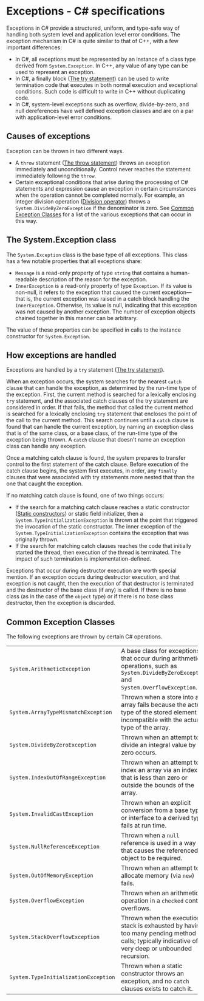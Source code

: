 ﻿# Exceptions - C# specifications

Exceptions in C# provide a structured, uniform, and type-safe way of handling both system level and application level error conditions. The exception mechanism in C# is quite similar to that of C++, with a few important differences:

*  In C#, all exceptions must be represented by an instance of a class type derived from `System.Exception`. In C++, any value of any type can be used to represent an exception.
*  In C#, a finally block ([The try statement](statements.md#the-try-statement)) can be used to write termination code that executes in both normal execution and exceptional conditions. Such code is difficult to write in C++ without duplicating code.
*  In C#, system-level exceptions such as overflow, divide-by-zero, and null dereferences have well defined exception classes and are on a par with application-level error conditions.

## Causes of exceptions

Exception can be thrown in two different ways.

*  A `throw` statement ([The throw statement](statements.md#the-throw-statement)) throws an exception immediately and unconditionally. Control never reaches the statement immediately following the `throw`.
*  Certain exceptional conditions that arise during the processing of C# statements and expression cause an exception in certain circumstances when the operation cannot be completed normally. For example, an integer division operation ([Division operator](expressions.md#division-operator)) throws a `System.DivideByZeroException` if the denominator is zero. See [Common Exception Classes](exceptions.md#common-exception-classes) for a list of the various exceptions that can occur in this way.

## The System.Exception class

The `System.Exception` class is the base type of all exceptions. This class has a few notable properties that all exceptions share:

*  `Message` is a read-only property of type `string` that contains a human-readable description of the reason for the exception.
*  `InnerException` is a read-only property of type `Exception`. If its value is non-null, it refers to the exception that caused the current exception—that is, the current exception was raised in a catch block handling the `InnerException`. Otherwise, its value is null, indicating that this exception was not caused by another exception. The number of exception objects chained together in this manner can be arbitrary.

The value of these properties can be specified in calls to the instance constructor for `System.Exception`.

## How exceptions are handled

Exceptions are handled by a `try` statement ([The try statement](statements.md#the-try-statement)).

When an exception occurs, the system searches for the nearest `catch` clause that can handle the exception, as determined by the run-time type of the exception. First, the current method is searched for a lexically enclosing `try` statement, and the associated catch clauses of the try statement are considered in order. If that fails, the method that called the current method is searched for a lexically enclosing `try` statement that encloses the point of the call to the current method. This search continues until a `catch` clause is found that can handle the current exception, by naming an exception class that is of the same class, or a base class, of the run-time type of the exception being thrown. A `catch` clause that doesn't name an exception class can handle any exception.

Once a matching catch clause is found, the system prepares to transfer control to the first statement of the catch clause. Before execution of the catch clause begins, the system first executes, in order, any `finally` clauses that were associated with try statements more nested that than the one that caught the exception.

If no matching catch clause is found, one of two things occurs:

*  If the search for a matching catch clause reaches a static constructor ([Static constructors](classes.md#static-constructors)) or static field initializer, then a `System.TypeInitializationException` is thrown at the point that triggered the invocation of the static constructor. The inner exception of the `System.TypeInitializationException` contains the exception that was originally thrown.
*  If the search for matching catch clauses reaches the code that initially started the thread, then execution of the thread is terminated. The impact of such termination is implementation-defined.

Exceptions that occur during destructor execution are worth special mention. If an exception occurs during destructor execution, and that exception is not caught, then the execution of that destructor is terminated and the destructor of the base class (if any) is called. If there is no base class (as in the case of the `object` type) or if there is no base class destructor, then the exception is discarded.

## Common Exception Classes

The following exceptions are thrown by certain C# operations.

|                                      |                |
|--------------------------------------|----------------|
| `System.ArithmeticException`         | A base class for exceptions that occur during arithmetic operations, such as `System.DivideByZeroException` and `System.OverflowException`. | 
| `System.ArrayTypeMismatchException`  | Thrown when a store into an array fails because the actual type of the stored element is incompatible with the actual type of the array. | 
| `System.DivideByZeroException`       | Thrown when an attempt to divide an integral value by zero occurs. | 
| `System.IndexOutOfRangeException`    | Thrown when an attempt to index an array via an index that is less than zero or outside the bounds of the array. | 
| `System.InvalidCastException`        | Thrown when an explicit conversion from a base type or interface to a derived type fails at run time. | 
| `System.NullReferenceException`      | Thrown when a `null` reference is used in a way that causes the referenced object to be required. | 
| `System.OutOfMemoryException`        | Thrown when an attempt to allocate memory (via `new`) fails. | 
| `System.OverflowException`           | Thrown when an arithmetic operation in a `checked` context overflows. | 
| `System.StackOverflowException`      | Thrown when the execution stack is exhausted by having too many pending method calls; typically indicative of very deep or unbounded recursion. | 
| `System.TypeInitializationException` | Thrown when a static constructor throws an exception, and no `catch` clauses exists to catch it. | 
